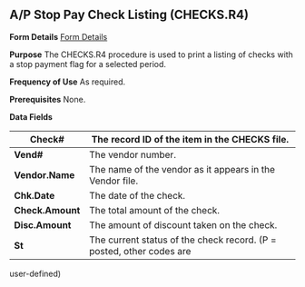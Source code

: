 ## A/P Stop Pay Check Listing (CHECKS.R4)
<PageHeader />

**Form Details**
[Form Details](../CHECKS-R4-1/README.md)

**Purpose**
The CHECKS.R4 procedure is used to print a listing of checks with a stop
payment flag for a selected period.

**Frequency of Use**
As required.

**Prerequisites**
None.

**Data Fields**

| **Check#**       | The record ID of the item in the CHECKS file.                        |
| ---------------- | -------------------------------------------------------------------- |
| **Vend#**        | The vendor number.                                                   |
| **Vendor.Name**  | The name of the vendor as it appears in the Vendor file.             |
| **Chk.Date**     | The date of the check.                                               |
| **Check.Amount** | The total amount of the check.                                       |
| **Disc.Amount**  | The amount of discount taken on the check.                           |
| **St**           | The current status of the check record. (P = posted, other codes are |
user-defined)

<badge text= "Version 8.10.57 " vertical="middle" />

<PageFooter />
